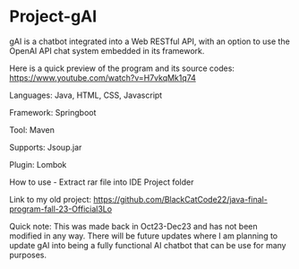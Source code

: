# Project-gAI

gAI is a chatbot integrated into a Web RESTful API, with an option to use the OpenAI API chat system embedded in its framework.

Here is a quick preview of the program and its source codes: https://www.youtube.com/watch?v=H7vkqMk1q74

Languages: Java, HTML, CSS, Javascript

Framework: Springboot

Tool: Maven

Supports: Jsoup.jar

Plugin: Lombok

How to use - Extract rar file into IDE Project folder


Link to my old project: https://github.com/BlackCatCode22/java-final-program-fall-23-Official3Lo

Quick note: This was made back in Oct23-Dec23 and has not been modified in any way. There will be future updates where I am planning to update gAI into being a fully functional AI chatbot that can be use for many purposes.
